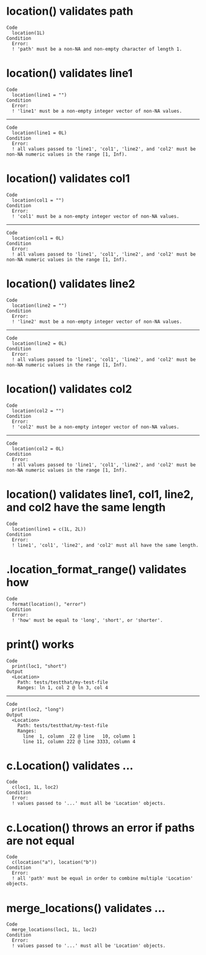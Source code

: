 # location() validates path

    Code
      location(1L)
    Condition
      Error:
      ! 'path' must be a non-NA and non-empty character of length 1.

# location() validates line1

    Code
      location(line1 = "")
    Condition
      Error:
      ! 'line1' must be a non-empty integer vector of non-NA values.

---

    Code
      location(line1 = 0L)
    Condition
      Error:
      ! all values passed to 'line1', 'col1', 'line2', and 'col2' must be non-NA numeric values in the range [1, Inf).

# location() validates col1

    Code
      location(col1 = "")
    Condition
      Error:
      ! 'col1' must be a non-empty integer vector of non-NA values.

---

    Code
      location(col1 = 0L)
    Condition
      Error:
      ! all values passed to 'line1', 'col1', 'line2', and 'col2' must be non-NA numeric values in the range [1, Inf).

# location() validates line2

    Code
      location(line2 = "")
    Condition
      Error:
      ! 'line2' must be a non-empty integer vector of non-NA values.

---

    Code
      location(line2 = 0L)
    Condition
      Error:
      ! all values passed to 'line1', 'col1', 'line2', and 'col2' must be non-NA numeric values in the range [1, Inf).

# location() validates col2

    Code
      location(col2 = "")
    Condition
      Error:
      ! 'col2' must be a non-empty integer vector of non-NA values.

---

    Code
      location(col2 = 0L)
    Condition
      Error:
      ! all values passed to 'line1', 'col1', 'line2', and 'col2' must be non-NA numeric values in the range [1, Inf).

# location() validates line1, col1, line2, and col2 have the same length

    Code
      location(line1 = c(1L, 2L))
    Condition
      Error:
      ! line1', 'col1', 'line2', and 'col2' must all have the same length.

# .location_format_range() validates how

    Code
      format(location(), "error")
    Condition
      Error:
      ! 'how' must be equal to 'long', 'short', or 'shorter'.

# print() works

    Code
      print(loc1, "short")
    Output
      <Location>
        Path: tests/testthat/my-test-file
        Ranges: ln 1, col 2 @ ln 3, col 4

---

    Code
      print(loc2, "long")
    Output
      <Location>
        Path: tests/testthat/my-test-file
        Ranges: 
          line  1, column  22 @ line   10, column 1
          line 11, column 222 @ line 3333, column 4

# c.Location() validates ...

    Code
      c(loc1, 1L, loc2)
    Condition
      Error:
      ! values passed to '...' must all be 'Location' objects.

# c.Location() throws an error if paths are not equal

    Code
      c(location("a"), location("b"))
    Condition
      Error:
      ! all 'path' must be equal in order to combine multiple 'Location' objects.

# merge_locations() validates ...

    Code
      merge_locations(loc1, 1L, loc2)
    Condition
      Error:
      ! values passed to '...' must all be 'Location' objects.

